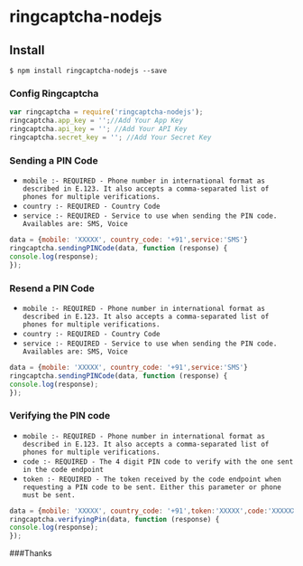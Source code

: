 # ringcaptcha-nodejs

## Install

```
$ npm install ringcaptcha-nodejs --save 
```

### Config Ringcaptcha
```js
var ringcaptcha = require('ringcaptcha-nodejs');
ringcaptcha.app_key = '';//Add Your App Key
ringcaptcha.api_key = ''; //Add Your API Key
ringcaptcha.secret_key = ''; //Add Your Secret Key
```

### Sending a PIN Code 
- `mobile :- REQUIRED - Phone number in international format as described in E.123. It also accepts a comma-separated list of phones for multiple verifications.`
- `country :- REQUIRED - Country Code`
- `service :- REQUIRED - Service to use when sending the PIN code. Availables are: SMS, Voice`

```js
data = {mobile: 'XXXXX', country_code: '+91',service:'SMS'}
ringcaptcha.sendingPINCode(data, function (response) {
console.log(response);
});
```


### Resend a PIN Code 
- `mobile :- REQUIRED - Phone number in international format as described in E.123. It also accepts a comma-separated list of phones for multiple verifications.`
- `country :- REQUIRED - Country Code`
- `service :- REQUIRED - Service to use when sending the PIN code. Availables are: SMS, Voice`

```js
data = {mobile: 'XXXXX', country_code: '+91',service:'SMS'}
ringcaptcha.sendingPINCode(data, function (response) {
console.log(response);
});
```


### Verifying the PIN code 
- `mobile :- REQUIRED - Phone number in international format as described in E.123. It also accepts a comma-separated list of phones for multiple verifications.`
- `code :- REQUIRED - The 4 digit PIN code to verify with the one sent in the code endpoint`
- `token :- REQUIRED - The token received by the code endpoint when requesting a PIN code to be sent. Either this parameter or phone must be sent.`

```js
data = {mobile: 'XXXXX', country_code: '+91',token:'XXXXX',code:'XXXXXX'}
ringcaptcha.verifyingPin(data, function (response) {
console.log(response);
});
```





###Thanks
